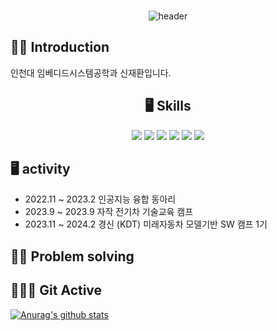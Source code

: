 <div align="center">
  
### 
![header](https://github.com/shinjaehwan123/shinjaehwan123/assets/114821403/100dcb71-31bf-4b2a-bf19-add59c25ec54)
</div>

## 🙌🏼 Introduction
  인천대 임베디드시스템공학과 신재환입니다.
  
<div align="center">
  
## 🖥️ Skills
 <img src="https://img.shields.io/badge/C-A8B9CC?style=flat-square&logo=C&logoColor=blue"/>  
 <img src="https://img.shields.io/badge/C++-00599C?style=flat-square&logo=cplusplus&logoColor=white"/>  
 <img src="https://img.shields.io/badge/Python-3776AB?style=flat-square&logo=Python&logoColor=yellow"/>
 <img src="https://img.shields.io/badge/Arduino-00979D?style=flat&logo=Arduino&logoColor=white"/>    
 <img src="https://img.shields.io/badge/Raspberry Pi-A22846?style=flat&logo=Raspberry Pi&logoColor=white"/>
 <img src="https://img.shields.io/badge/Jetson Nano-76B900?style=flat&logo=NVIDIA&logoColor=white"/>  
</div>

## 🖥️ activity 
* 2022.11 ~ 2023.2 인공지능 융합 동아리
* 2023.9 ~  2023.9 자작 전기차 기술교육 캠프
* 2023.11 ~ 2024.2 경신 (KDT) 미래자동차 모델기반 SW 캠프 1기

## 💪🏼 Problem solving 

</div>
   

##  🏃🏼‍♂️ Git Active  

[![Anurag's github stats](https://github-readme-stats.vercel.app/api?username=shinjaehwan123)](https://github.com/anuraghazra/github-readme-stats) 
   
</div>
  
<!--
## 🏆 수상경력 
* 2023 9  3D 프린트를 이용한 전기차 제작 및 VR 주행 대회    **금상**

-->

<!--
**shinjaehwan123/shinjaehwan123** is a ✨ _special_ ✨ repository because its `README.md` (this file) appears on your GitHub profile.

Here are some ideas to get you started:

- 🔭 I’m currently working on ...
- 🌱 I’m currently learning ...
- 👯 I’m looking to collaborate on ...
- 🤔 I’m looking for help with ...
- 💬 Ask me about ...
- 📫 How to reach me: ...
- 😄 Pronouns: ...
- ⚡ Fun fact: ...
-->

